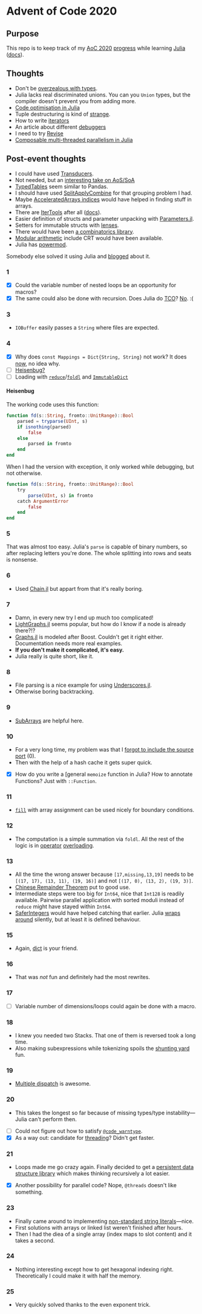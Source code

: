# Advent of Code 2020

## Purpose

This repo is to keep track of my [AoC 2020][aoc] [progress] while learning [Julia][] ([docs]).

## Thoughts

- Don't be [overzealous with types](https://stackoverflow.com/a/56430371/581002).
- Julia lacks real discriminated unions. You can you `Union` types, but the compiler doesn't prevent you from adding more.
- [Code optimisation in Julia](https://techytok.com/code-optimisation-in-julia/)
- Tuple destructuring is kind of [strange](https://github.com/JuliaLang/julia/pull/23337]).
- How to write [iterators](https://julialang.org/blog/2018/07/iterators-in-julia-0.7/)
- An article about different [debuggers](https://julialang.org/blog/2019/03/debuggers/)
- I need to try [Revise](https://github.com/timholy/Revise.jl)
- [Composable multi-threaded parallelism in Julia](https://julialang.org/blog/2019/07/multithreading/)

## Post-event thoughts

- I could have used [Transducers](https://github.com/JuliaFolds/Transducers.jl).
- Not needed, but an [interesting take on AoS/SoA](https://github.com/JuliaArrays/StructArrays..jl)
- [TypedTables](https://github.com/JuliaData/TypedTables.jl) seem similar to Pandas.
- I should have used [SplitApplyCombine](https://github.com/JuliaData/SplitApplyCombine.jl) for that grouping problem I had.
- Maybe [AcceleratedArrays indices](https://github.com/andyferris/AcceleratedArrays.jl) would have helped in finding stuff in arrays.
- There are [IterTools](https://github.com/JuliaCollections/IterTools.jl) after all ([docs](https://juliacollections.github.io/IterTools.jl/latest/)).
- Easier definition of structs and parameter unpacking with [Parameters.jl](https://github.com/mauro3/Parameters.jl).
- Setters for immutable structs with [lenses](https://github.com/jw3126/Setfield.jl).
- There would have been [a combinatorics library](https://github.com/JuliaMath/Combinatorics.jl).
- [Modular arithmetic](https://github.com/scheinerman/Mods.jl) include CRT would have been available.
- Julia has [powermod](https://docs.julialang.org/en/v1/base/math/#Base.powermod).

Somebody else solved it using Julia and [blogged](https://blog.kdheepak.com/advent-of-code-2020-retrospective.html) about it.

### 1

- [x] Could the variable number of nested loops be an opportunity for macros?
- [x] The same could also be done with recursion. Does Julia do [TCO][]? [No][notco]. :(

### 3

- `IOBuffer` easily passes a `String` where files are expected.

### 4

- [x] Why does `const Mappings = Dict{String, String}` not work? It does [now](https://github.com/CmdQ/AoC2020/commit/e2c14ecce1fcd80a8872ccf5ce800d1537a1a867), no idea why.
- [ ] [Heisenbug?][heisenbug4]
- [ ] Loading with [`reduce`][reduce]/[`foldl`][foldl] and [`ImmutableDict`][ImmutableDict]

#### Heisenbug

The working code uses this function:

```julia
function fd(s::String, fromto::UnitRange)::Bool
    parsed = tryparse(UInt, s)
    if isnothing(parsed)
        false
    else
        parsed in fromto
    end
end
```

When I had the version with exception, it only worked while debugging, but not otherwise.

```julia
function fd(s::String, fromto::UnitRange)::Bool
    try
        parse(UInt, s) in fromto
    catch ArgumentError
        false
    end
end
```

### 5

That was almost too easy. Julia's `parse` is capable of binary numbers, so after replacing letters you're done.
The whole splitting into rows and seats is nonsense.

### 6

- Used [Chain.jl][chain_jl] but appart from that it's really boring.

### 7

- Damn, in every new try I end up much too complicated!
- [LightGraphs.jl][lightgraphs_jl] seems popular, but how do I know if a node is already there?!?
- [Graphs.jl][graphs_jl] is modeled after Boost. Couldn't get it right either. Documentation needs more real examples.
- **If you don't make it complicated, it's easy.**
- Julia really is quite short, like it.

### 8

- File parsing is a nice example for using [Underscores.jl][underscores].
- Otherwise boring backtracking.

### 9

- [SubArrays][] are helpful here.

### 10

- For a very long time, my problem was that I [forgot to include the source port][reddit10] (0).
- Then with the help of a hash cache it gets super quick.
- [x] How do you write a [general `memoize` function in Julia? How to annotate Functions? Just with `::Function`.

### 11

- [`fill`][fill] with array assignment can be used nicely for boundary conditions.

### 12

- The computation is a simple summation via `foldl`. All the rest of the logic is in [operator][] [overloading][].

### 13

- All the time the wrong answer because `[17,missing,13,19]` needs to be `[(17, 17), (13, 11), (19, 16)]` and not `[(17, 0), (13, 2), (19, 3)]`.
- [Chinese Remainder Theorem][crt] put to good use.
- Intermediate steps were too big for `Int64`, nice that `Int128` is readily available. Pairwise parallel application with sorted moduli instead of `reduce` might have stayed within `Int64`.
- [SaferIntegers][saferintegers_jl] would have helped catching that earlier. Julia [wraps around][overflows] silently, but at least it is defined behaviour.

### 15

- Again, [dict][] is your friend.

### 16

- That was *not* fun and definitely had the most rewrites.

### 17

- [ ] Variable number of dimensions/loops could again be done with a macro.

### 18

- I knew you needed two Stacks. That one of them is reversed took a long time.
- Also making subexpressions while tokenizing spoils the [shunting yard][shunting] fun.

### 19

- [Multiple dispatch][dispatch] is awesome.

### 20

- This takes the longest so far because of missing types/type instability—Julia can't perform then.
- [ ] Could not figure out how to satisfy [`@code_warntype`][warntype].
- [x] As a way out: candidate for [threading][]? Didn't get faster.

### 21

- Loops made me go crazy again. Finally decided to get a [persistent data structure library][functional_ds] which makes thinking recursively a lot easier.
- [x] Another possibility for parallel code? Nope, `@threads` doesn't like something.

### 23

- Finally came around to implementing [non-standard string literals][strings]—nice.
- First solutions with arrays or linked list weren't finished after hours.
- Then I had the diea of a single array (index maps to slot content) and it takes a second.

### 24

- Nothing interesting except how to get hexagonal indexing right. Theoretically I could make it with half the memory.

### 25

- Very quickly solved thanks to the even exponent trick.

[aoc]: https://adventofcode.com/
[chain_jl]: https://github.com/jkrumbiegel/Chain.jl
[crt]: https://en.wikipedia.org/wiki/Chinese_remainder_theorem
[dict]: https://docs.julialang.org/en/v1/base/collections/#Base.Dict
[dispatch]: https://docs.julialang.org/en/v1/manual/methods/
[docs]: https://docs.julialang.org/en/v1/
[fill]: https://docs.julialang.org/en/v1/base/arrays/#Base.fill
[foldl]: https://docs.julialang.org/en/v1/base/collections/#Base.foldl-Tuple{Any,Any}
[functional_ds]: https://github.com/JuliaCollections/FunctionalCollections.jl
[graphs_jl]: https://graphsjl-docs.readthedocs.io/en/latest/
[heisenbug4]: https://stackoverflow.com/questions/65140849/
[ImmutableDict]: https://docs.julialang.org/en/v1/base/collections/#Base.ImmutableDict
[julia]: https://julialang.org/
[lightgraphs_jl]: https://github.com/JuliaGraphs/LightGraphs.jl
[notco]: https://groups.google.com/g/julia-dev/c/POP6YXCnP-k/m/vTxLngw_jSIJ
[operator]: https://docs.julialang.org/en/v1/devdocs/ast/#Operators
[overflows]: https://docs.julialang.org/en/v1/manual/integers-and-floating-point-numbers/#Overflow-behavior
[overloading]: https://docs.julialang.org/en/v1/manual/methods/
[progress]: https://adventofcode.com/2020
[reddit10]: https://www.reddit.com/r/adventofcode/comments/kd0ksw/2020_day_10_part_2_always_the_same_wrong_example/
[reduce]: https://docs.julialang.org/en/v1/base/collections/#Base.reduce-Tuple{Any,Any}
[saferintegers_jl]: https://github.com/JeffreySarnoff/SaferIntegers.jl
[shunting]: https://en.wikipedia.org/wiki/Shunting-yard_algorithm
[strings]: https://docs.julialang.org/en/v1/manual/metaprogramming/#Non-Standard-String-Literals
[subarrays]: https://docs.julialang.org/en/v1/devdocs/subarrays/
[tco]: https://en.wikipedia.org/wiki/Tail_call
[threading]: https://docs.julialang.org/en/v1/manual/parallel-computing/
[underscores]: https://c42f.github.io/Underscores.jl/stable/
[warntype]: https://docs.julialang.org/en/v1/manual/performance-tips/#man-code-warntype
